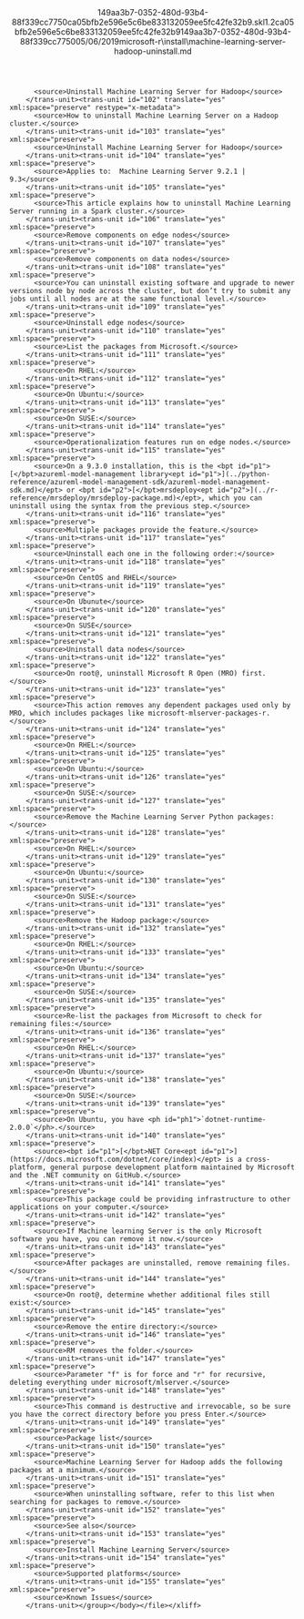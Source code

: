 <?xml version="1.0"?><xliff version="1.2" xmlns="urn:oasis:names:tc:xliff:document:1.2" xmlns:xsi="http://www.w3.org/2001/XMLSchema-instance" xsi:schemaLocation="urn:oasis:names:tc:xliff:document:1.2 xliff-core-1.2-transitional.xsd"><file datatype="xml" original="machine-learning-server-hadoop-uninstall.md" source-language="en-US" target-language="en-US"><header><tool tool-id="mdxliff" tool-name="mdxliff" tool-version="1.0-1931010" tool-company="Microsoft" /><xliffext:skl_file_name xmlns:xliffext="urn:microsoft:content:schema:xliffextensions">149aa3b7-0352-480d-93b4-88f339cc7750ca05bfb2e596e5c6be833132059ee5fc42fe32b9.skl</xliffext:skl_file_name><xliffext:version xmlns:xliffext="urn:microsoft:content:schema:xliffextensions">1.2</xliffext:version><xliffext:ms.openlocfilehash xmlns:xliffext="urn:microsoft:content:schema:xliffextensions">ca05bfb2e596e5c6be833132059ee5fc42fe32b9</xliffext:ms.openlocfilehash><xliffext:ms.sourcegitcommit xmlns:xliffext="urn:microsoft:content:schema:xliffextensions">149aa3b7-0352-480d-93b4-88f339cc7750</xliffext:ms.sourcegitcommit><xliffext:ms.lasthandoff xmlns:xliffext="urn:microsoft:content:schema:xliffextensions">05/06/2019</xliffext:ms.lasthandoff><xliffext:ms.openlocfilepath xmlns:xliffext="urn:microsoft:content:schema:xliffextensions">microsoft-r\install\machine-learning-server-hadoop-uninstall.md</xliffext:ms.openlocfilepath></header><body><group id="content" extype="content"><trans-unit id="101" translate="yes" xml:space="preserve" restype="x-metadata">
          <source>Uninstall Machine Learning Server for Hadoop</source>
        </trans-unit><trans-unit id="102" translate="yes" xml:space="preserve" restype="x-metadata">
          <source>How to uninstall Machine Learning Server on a Hadoop cluster.</source>
        </trans-unit><trans-unit id="103" translate="yes" xml:space="preserve">
          <source>Uninstall Machine Learning Server for Hadoop</source>
        </trans-unit><trans-unit id="104" translate="yes" xml:space="preserve">
          <source>Applies to:  Machine Learning Server 9.2.1 | 9.3</source>
        </trans-unit><trans-unit id="105" translate="yes" xml:space="preserve">
          <source>This article explains how to uninstall Machine Learning Server running in a Spark cluster.</source>
        </trans-unit><trans-unit id="106" translate="yes" xml:space="preserve">
          <source>Remove components on edge nodes</source>
        </trans-unit><trans-unit id="107" translate="yes" xml:space="preserve">
          <source>Remove components on data nodes</source>
        </trans-unit><trans-unit id="108" translate="yes" xml:space="preserve">
          <source>You can uninstall existing software and upgrade to newer versions node by node across the cluster, but don’t try to submit any jobs until all nodes are at the same functional level.</source>
        </trans-unit><trans-unit id="109" translate="yes" xml:space="preserve">
          <source>Uninstall edge nodes</source>
        </trans-unit><trans-unit id="110" translate="yes" xml:space="preserve">
          <source>List the packages from Microsoft.</source>
        </trans-unit><trans-unit id="111" translate="yes" xml:space="preserve">
          <source>On RHEL:</source>
        </trans-unit><trans-unit id="112" translate="yes" xml:space="preserve">
          <source>On Ubuntu:</source>
        </trans-unit><trans-unit id="113" translate="yes" xml:space="preserve">
          <source>On SUSE:</source>
        </trans-unit><trans-unit id="114" translate="yes" xml:space="preserve">
          <source>Operationalization features run on edge nodes.</source>
        </trans-unit><trans-unit id="115" translate="yes" xml:space="preserve">
          <source>On a 9.3.0 installation, this is the <bpt id="p1">[</bpt>azureml-model-management library<ept id="p1">](../python-reference/azureml-model-management-sdk/azureml-model-management-sdk.md)</ept> or <bpt id="p2">[</bpt>mrsdeploy<ept id="p2">](../r-reference/mrsdeploy/mrsdeploy-package.md)</ept>, which you can uninstall using the syntax from the previous step.</source>
        </trans-unit><trans-unit id="116" translate="yes" xml:space="preserve">
          <source>Multiple packages provide the feature.</source>
        </trans-unit><trans-unit id="117" translate="yes" xml:space="preserve">
          <source>Uninstall each one in the following order:</source>
        </trans-unit><trans-unit id="118" translate="yes" xml:space="preserve">
          <source>On CentOS and RHEL</source>
        </trans-unit><trans-unit id="119" translate="yes" xml:space="preserve">
          <source>On Ubunute</source>
        </trans-unit><trans-unit id="120" translate="yes" xml:space="preserve">
          <source>On SUSE</source>
        </trans-unit><trans-unit id="121" translate="yes" xml:space="preserve">
          <source>Uninstall data nodes</source>
        </trans-unit><trans-unit id="122" translate="yes" xml:space="preserve">
          <source>On root@, uninstall Microsoft R Open (MRO) first.</source>
        </trans-unit><trans-unit id="123" translate="yes" xml:space="preserve">
          <source>This action removes any dependent packages used only by MRO, which includes packages like microsoft-mlserver-packages-r.</source>
        </trans-unit><trans-unit id="124" translate="yes" xml:space="preserve">
          <source>On RHEL:</source>
        </trans-unit><trans-unit id="125" translate="yes" xml:space="preserve">
          <source>On Ubuntu:</source>
        </trans-unit><trans-unit id="126" translate="yes" xml:space="preserve">
          <source>On SUSE:</source>
        </trans-unit><trans-unit id="127" translate="yes" xml:space="preserve">
          <source>Remove the Machine Learning Server Python packages:</source>
        </trans-unit><trans-unit id="128" translate="yes" xml:space="preserve">
          <source>On RHEL:</source>
        </trans-unit><trans-unit id="129" translate="yes" xml:space="preserve">
          <source>On Ubuntu:</source>
        </trans-unit><trans-unit id="130" translate="yes" xml:space="preserve">
          <source>On SUSE:</source>
        </trans-unit><trans-unit id="131" translate="yes" xml:space="preserve">
          <source>Remove the Hadoop package:</source>
        </trans-unit><trans-unit id="132" translate="yes" xml:space="preserve">
          <source>On RHEL:</source>
        </trans-unit><trans-unit id="133" translate="yes" xml:space="preserve">
          <source>On Ubuntu:</source>
        </trans-unit><trans-unit id="134" translate="yes" xml:space="preserve">
          <source>On SUSE:</source>
        </trans-unit><trans-unit id="135" translate="yes" xml:space="preserve">
          <source>Re-list the packages from Microsoft to check for remaining files:</source>
        </trans-unit><trans-unit id="136" translate="yes" xml:space="preserve">
          <source>On RHEL:</source>
        </trans-unit><trans-unit id="137" translate="yes" xml:space="preserve">
          <source>On Ubuntu:</source>
        </trans-unit><trans-unit id="138" translate="yes" xml:space="preserve">
          <source>On SUSE:</source>
        </trans-unit><trans-unit id="139" translate="yes" xml:space="preserve">
          <source>On Ubuntu, you have <ph id="ph1">`dotnet-runtime-2.0.0`</ph>.</source>
        </trans-unit><trans-unit id="140" translate="yes" xml:space="preserve">
          <source><bpt id="p1">[</bpt>NET Core<ept id="p1">](https://docs.microsoft.com/dotnet/core/index)</ept> is a cross-platform, general purpose development platform maintained by Microsoft and the .NET community on GitHub.</source>
        </trans-unit><trans-unit id="141" translate="yes" xml:space="preserve">
          <source>This package could be providing infrastructure to other applications on your computer.</source>
        </trans-unit><trans-unit id="142" translate="yes" xml:space="preserve">
          <source>If Machine learning Server is the only Microsoft software you have, you can remove it now.</source>
        </trans-unit><trans-unit id="143" translate="yes" xml:space="preserve">
          <source>After packages are uninstalled, remove remaining files.</source>
        </trans-unit><trans-unit id="144" translate="yes" xml:space="preserve">
          <source>On root@, determine whether additional files still exist:</source>
        </trans-unit><trans-unit id="145" translate="yes" xml:space="preserve">
          <source>Remove the entire directory:</source>
        </trans-unit><trans-unit id="146" translate="yes" xml:space="preserve">
          <source>RM removes the folder.</source>
        </trans-unit><trans-unit id="147" translate="yes" xml:space="preserve">
          <source>Parameter "f" is for force and "r" for recursive, deleting everything under microsoft/mlserver.</source>
        </trans-unit><trans-unit id="148" translate="yes" xml:space="preserve">
          <source>This command is destructive and irrevocable, so be sure you have the correct directory before you press Enter.</source>
        </trans-unit><trans-unit id="149" translate="yes" xml:space="preserve">
          <source>Package list</source>
        </trans-unit><trans-unit id="150" translate="yes" xml:space="preserve">
          <source>Machine Learning Server for Hadoop adds the following packages at a minimum.</source>
        </trans-unit><trans-unit id="151" translate="yes" xml:space="preserve">
          <source>When uninstalling software, refer to this list when searching for packages to remove.</source>
        </trans-unit><trans-unit id="152" translate="yes" xml:space="preserve">
          <source>See also</source>
        </trans-unit><trans-unit id="153" translate="yes" xml:space="preserve">
          <source>Install Machine Learning Server</source>
        </trans-unit><trans-unit id="154" translate="yes" xml:space="preserve">
          <source>Supported platforms</source>
        </trans-unit><trans-unit id="155" translate="yes" xml:space="preserve">
          <source>Known Issues</source>
        </trans-unit></group></body></file></xliff>